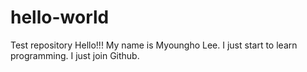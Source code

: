 # hello-world
Test repository
Hello!!!
My name is Myoungho Lee. I just start to learn programming.
I just join Github.
